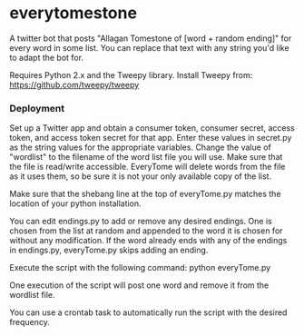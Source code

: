 # everytomestone
A twitter bot that posts "Allagan Tomestone of [word + random ending]" for every word in some list. You can replace that text with any string you'd like to adapt the bot for.

Requires Python 2.x and the Tweepy library. Install Tweepy from: https://github.com/tweepy/tweepy

<h3>Deployment</h3>
Set up a Twitter app and obtain a consumer token, consumer secret, access token, and access token secret for that app. Enter these values in secret.py as the string values for the appropriate variables.
Change the value of "wordlist" to the filename of the word list file you will use. Make sure that the file is read/write accessible. EveryTome will delete words from the file as it uses them, so be sure it is not your only available copy of the list.

Make sure that the shebang line at the top of everyTome.py matches the location of your python installation.

You can edit endings.py to add or remove any desired endings. One is chosen from the list at random and appended to the word it is chosen for without any modification. If the word already ends with any of the endings in endings.py, everyTome.py skips adding an ending.

Execute the script with the following command:
python everyTome.py

One execution of the script will post one word and remove it from the wordlist file.

You can use a crontab task to automatically run the script with the desired frequency.
